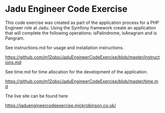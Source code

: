 # Jadu Engineer Code Exercise

This code exercise was created as part of the application process for a PHP Engineer role at Jadu. Using the Symfony framework create an application that will complete the following operations: isPalindrome, isAnagram and is Pangram.

See instructions.md for usage and installation instructions.

https://github.com/m12obo/JaduEngineerCodeExercise/blob/master/instructions.md

See time.md for time allocation for the development of the application.

https://github.com/m12obo/JaduEngineerCodeExercise/blob/master/time.md

The live site can be found here 

https://jaduengineercodeexercise.mickrobinson.co.uk/


